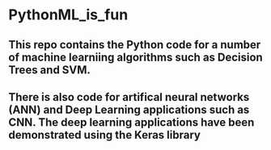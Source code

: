 # PythonML_is_fun

## This repo contains the Python code for a number of machine learniing algorithms such as Decision Trees and SVM.

## There is also code for artifical neural networks (ANN) and Deep Learning applications such as CNN. The deep learning applications have been demonstrated using the Keras library
